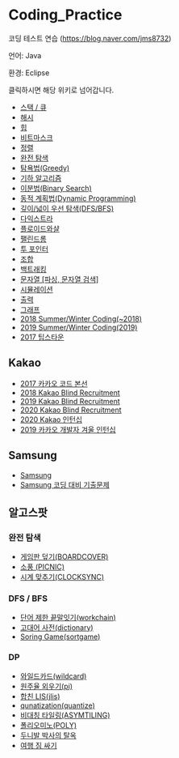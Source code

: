 # Coding_Practice
코딩 테스트 연습 (https://blog.naver.com/jms8732)

언어: Java

환경: Eclipse

클릭하시면 해당 위키로 넘어갑니다.

* [스택 / 큐](https://github.com/jms8732/Coding_Practice/wiki/%EC%8A%A4%ED%83%9D---%ED%81%90)
* [해시](https://github.com/jms8732/Coding_Practice/wiki/%ED%95%B4%EC%8B%9C)
* [힙](https://github.com/jms8732/Coding_Practice/wiki/%ED%9E%99)
* [비트마스크](https://github.com/jms8732/Coding_Practice/wiki/%EB%B9%84%ED%8A%B8%EB%A7%88%EC%8A%A4%ED%81%AC)
* [정렬](https://github.com/jms8732/Coding_Practice/wiki/%EC%A0%95%EB%A0%AC)
* [완전 탐색](https://github.com/jms8732/Coding_Practice/wiki/%EC%99%84%EC%A0%84-%ED%83%90%EC%83%89)
* [탐욕법(Greedy)](https://github.com/jms8732/Coding_Practice/wiki/%ED%83%90%EC%9A%95%EB%B2%95(Greedy))
* [기하 알고리즘](https://github.com/jms8732/Coding_Practice/wiki/%EA%B8%B0%ED%95%98-%EC%95%8C%EA%B3%A0%EB%A6%AC%EC%A6%98)
* [이분법(Binary Search)](https://github.com/jms8732/Coding_Practice/wiki/%EC%9D%B4%EB%B6%84%EB%B2%95(Binary-Search))
* [동적 계획법(Dynamic Programming)](https://github.com/jms8732/Coding_Practice/wiki/%EB%8F%99%EC%A0%81-%EA%B3%84%ED%9A%8D%EB%B2%95(Dynamic-Programming))
* [깊이/넓이 우선 탐색(DFS/BFS)](https://github.com/jms8732/Coding_Practice/wiki/%EA%B9%8A%EC%9D%B4-%EB%84%93%EC%9D%B4-%EC%9A%B0%EC%84%A0-%ED%83%90%EC%83%89(DFS-BFS))
* [다익스트라](https://github.com/jms8732/Coding_Practice/wiki/%EB%8B%A4%EC%9D%B5%EC%8A%A4%ED%8A%B8%EB%9D%BC)
* [플로이드와샬](https://github.com/jms8732/Coding_Practice/wiki/%ED%94%8C%EB%A1%9C%EC%9D%B4%EB%93%9C%EC%99%80%EC%83%AC)
* [팰린드롬](https://github.com/jms8732/Coding_Practice/wiki/%ED%8C%B0%EB%A6%B0%EB%93%9C%EB%A1%AC)
* [투 포인터](https://github.com/jms8732/Coding_Practice/wiki/%ED%88%AC%ED%8F%AC%EC%9D%B8%ED%84%B0)
* [조합](https://github.com/jms8732/Coding_Practice/wiki/%EC%A1%B0%ED%95%A9)
* [백트래킹](https://github.com/jms8732/Coding_Practice/wiki/%EB%B0%B1%ED%8A%B8%EB%9E%98%ED%82%B9)
* [문자열 [파싱, 문자열 검색]](https://github.com/jms8732/Coding_Practice/wiki/%EB%AC%B8%EC%9E%90%EC%97%B4-%5B%ED%8C%8C%EC%8B%B1,-%EB%AC%B8%EC%9E%90%EC%97%B4-%EA%B2%80%EC%83%89%5D)
* [시뮬레이션](https://github.com/jms8732/Coding_Practice/wiki/%EC%8B%9C%EB%AE%AC%EB%A0%88%EC%9D%B4%EC%85%98)
* [출력](https://github.com/jms8732/Coding_Practice/wiki/%EC%B6%9C%EB%A0%A5)
* [그래프](https://github.com/jms8732/Coding_Practice/wiki/%EA%B7%B8%EB%9E%98%ED%94%84)
* [2018 Summer/Winter Coding(~2018)](https://github.com/jms8732/Coding_Practice/wiki/2018-Summer-Winter-Coding(~2018))
* [2019 Summer/Winter Coding(2019)](https://github.com/jms8732/Coding_Practice/wiki/2019-Summer-Winter-Coding(2019))
* [2017 팁스타운](https://github.com/jms8732/Coding_Practice/wiki/2017-%ED%8C%81%EC%8A%A4%ED%83%80%EC%9A%B4)

## Kakao
* [2017 카카오 코드 본선](https://github.com/jms8732/Coding_Practice/wiki/2017-%EC%B9%B4%EC%B9%B4%EC%98%A4-%EC%BD%94%EB%93%9C-%EB%B3%B8%EC%84%A0)
* [2018 Kakao Blind Recruitment](https://github.com/jms8732/Coding_Practice/wiki/2018-Kakao-Blind-Recruitment)
* [2019 Kakao Blind Recruitment](https://github.com/jms8732/Coding_Practice/wiki/2019-Kakao-Blind-Recruitment)
* [2020 Kakao Blind Recruitment](https://github.com/jms8732/Coding_Practice/wiki/2020-Kakao-Blind-Recruitment)
* [2020 Kakao 인턴십](https://github.com/jms8732/Coding_Practice/wiki/2020-Kakao-%EC%9D%B8%ED%84%B4%EC%8B%AD)
* [2019 카카오 개발자 겨울 인턴십](https://github.com/jms8732/Coding_Practice/wiki/2019-%EC%B9%B4%EC%B9%B4%EC%98%A4-%EA%B0%9C%EB%B0%9C%EC%9E%90-%EA%B2%A8%EC%9A%B8-%EC%9D%B8%ED%84%B4%EC%8B%AD)

## Samsung
* [Samsung](https://github.com/jms8732/Coding_Practice/wiki/Samsung)
* [Samsung 코딩 대비 기출문제](https://github.com/jms8732/Coding_Practice/wiki/Samsung-%EC%BD%94%EB%94%A9-%EB%8C%80%EB%B9%84-%EA%B8%B0%EC%B6%9C%EB%AC%B8%EC%A0%9C)

## 알고스팟
### 완전 탐색
* [게임판 덮기(BOARDCOVER)](https://github.com/jms8732/Coding_Practice/blob/master/algospot/src/bruteforce/boardCover.java)
* [소풍 (PICNIC)](https://github.com/jms8732/Coding_Practice/blob/master/algospot/src/bruteforce/picnic.java)
* [시계 맞추기(CLOCKSYNC)](https://github.com/jms8732/Coding_Practice/blob/master/algospot/src/bruteforce/clocksync.java)

### DFS / BFS
* [단어 제한 끝말잇기(workchain)](https://github.com/jms8732/Coding_Practice/blob/master/algospot/src/graph/dfs/wordchain.java)
* [고대어 사전(dictionary)](https://github.com/jms8732/Coding_Practice/blob/master/algospot/src/graph/dfs/dictionary.java)
* [Soring Game(sortgame)](https://github.com/jms8732/Coding_Practice/blob/master/algospot/src/graph/bfs/sortgame.java)

### DP
* [와일드카드(wildcard)](https://github.com/jms8732/Coding_Practice/blob/master/algospot/src/dp/wildcard.java)
* [원주율 외우기(pi)](https://github.com/jms8732/Coding_Practice/blob/master/algospot/src/dp/pi.java)
* [합친 LIS(jlis)](https://github.com/jms8732/Coding_Practice/blob/master/algospot/src/dp/jlis.java)
* [qunatization(quantize)](https://github.com/jms8732/Coding_Practice/blob/master/algospot/src/dp/quantization.java)
* [비대칭 타일링(ASYMTILING)](https://github.com/jms8732/Coding_Practice/blob/master/algospot/src/dp/asymtiling.java)
* [폴리오미노(POLY)](https://github.com/jms8732/Coding_Practice/blob/master/algospot/src/dp/poly.java)
* [두니발 박사의 탈옥](https://github.com/jms8732/Coding_Practice/blob/master/algospot/src/dp/numb3rs.java)
* [여행 짐 싸기](https://github.com/jms8732/Coding_Practice/blob/master/algospot/src/dp/packing.java)
